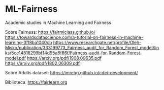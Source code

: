# ML-Fairness
Academic studies in Machine Learning and Fairness

Sobre Fairness:
https://fairmlclass.github.io/
https://towardsdatascience.com/a-tutorial-on-fairness-in-machine-learning-3ff8ba1040cb
https://www.researchgate.net/profile/Oleh-Misko/publication/333199773_Fairness_audit_for_Random_Forest_model/links/5ce14818299bf14d95a6f66f/Fairness-audit-for-Random-Forest-model.pdf
https://arxiv.org/pdf/1908.09635.pdf
https://arxiv.org/pdf/1802.06309.pdf

Sobre Adults dataset:
https://imrehg.github.io/cdei-development/

Biblioteca:
https://fairlearn.org
